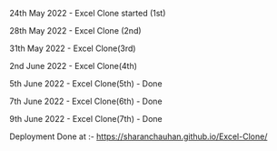 24th May 2022 - Excel Clone started (1st)

28th May 2022 - Excel Clone (2nd)

31th May 2022 - Excel Clone(3rd)

2nd June 2022 - Excel Clone(4th)

5th June 2022 - Excel Clone(5th) - Done

7th June 2022 - Excel Clone(6th) - Done

9th June 2022 - Excel Clone(7th) - Done

Deployment Done at :- https://sharanchauhan.github.io/Excel-Clone/
